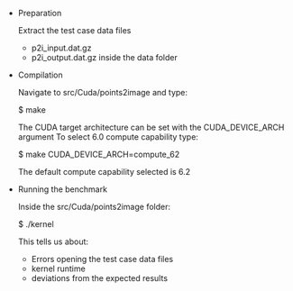 * Preparation

  Extract the test case data files
  * p2i_input.dat.gz
  * p2i_output.dat.gz 
  inside the data folder

* Compilation

  Navigate to src/Cuda/points2image and type:

  $ make

  The CUDA target architecture can be set with the CUDA_DEVICE_ARCH argument
  To select 6.0 compute capability type:

  $ make CUDA_DEVICE_ARCH=compute_62

  The default compute capability selected is 6.2

* Running the benchmark

  Inside the src/Cuda/points2image folder:

  $ ./kernel

  This tells us about:
  * Errors opening the test case data files
  * kernel runtime
  * deviations from the expected results
